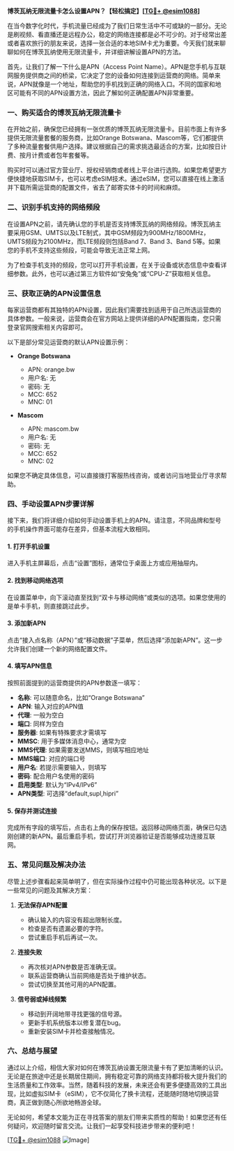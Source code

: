 **博茨瓦纳无限流量卡怎么设置APN？【轻松搞定】[[TG💪+ @esim1088](https://t.me/s/esim1088)]**

在当今数字化时代，手机流量已经成为了我们日常生活中不可或缺的一部分。无论是刷视频、看直播还是远程办公，稳定的网络连接都是必不可少的。对于经常出差或者喜欢旅行的朋友来说，选择一张合适的本地SIM卡尤为重要。今天我们就来聊聊如何在博茨瓦纳使用无限流量卡，并详细讲解设置APN的方法。

首先，让我们了解一下什么是APN（Access Point Name）。APN是您手机与互联网服务提供商之间的桥梁，它决定了您的设备如何连接到运营商的网络。简单来说，APN就像是一个地址，帮助您的手机找到正确的网络入口。不同的国家和地区可能有不同的APN设置方法，因此了解如何正确配置APN非常重要。

### 一、购买适合的博茨瓦纳无限流量卡

在开始之前，确保您已经拥有一张优质的博茨瓦纳无限流量卡。目前市面上有许多提供无限流量套餐的服务商，比如Orange Botswana、Mascom等，它们都提供了多种流量套餐供用户选择。建议根据自己的需求挑选最适合的方案，比如按日计费、按月计费或者包年套餐等。

购买时可以通过官方营业厅、授权经销商或者线上平台进行选购。如果您希望更方便快捷地获取SIM卡，也可以考虑eSIM技术。通过eSIM，您可以直接在线上激活并下载所需运营商的配置文件，省去了邮寄实体卡的时间和麻烦。

### 二、识别手机支持的网络频段

在设置APN之前，请先确认您的手机是否支持博茨瓦纳的网络频段。博茨瓦纳主要采用GSM、UMTS以及LTE制式，其中GSM频段为900MHz/1800MHz，UMTS频段为2100MHz，而LTE频段则包括Band 7、Band 3、Band 5等。如果您的手机不支持这些频段，可能会导致无法正常上网。

为了检查手机支持的频段，您可以打开手机设置，在关于设备或状态信息中查看详细参数。此外，也可以通过第三方软件如“安兔兔”或“CPU-Z”获取相关信息。

### 三、获取正确的APN设置信息

每家运营商都有其独特的APN设置，因此我们需要找到适用于自己所选运营商的具体参数。一般来说，运营商会在官方网站上提供详细的APN配置指南，您只需登录官网搜索相关内容即可。

以下是部分常见运营商的默认APN设置示例：

- **Orange Botswana**
  - APN: orange.bw
  - 用户名: 无
  - 密码: 无
  - MCC: 652
  - MNC: 01

- **Mascom**
  - APN: mascom.bw
  - 用户名: 无
  - 密码: 无
  - MCC: 652
  - MNC: 02

如果您不确定具体信息，可以直接拨打客服热线咨询，或者访问当地营业厅寻求帮助。

### 四、手动设置APN步骤详解

接下来，我们将详细介绍如何手动设置手机上的APN。请注意，不同品牌和型号的手机操作界面可能存在差异，但基本流程大致相同。

#### 1. 打开手机设置
进入手机主屏幕后，点击“设置”图标，通常位于桌面上方或应用抽屉内。

#### 2. 找到移动网络选项
在设置菜单中，向下滚动直至找到“双卡与移动网络”或类似的选项。如果您使用的是单卡手机，则直接跳过此步。

#### 3. 添加新APN
点击“接入点名称（APN）”或“移动数据”子菜单，然后选择“添加新APN”。这一步允许我们创建一个新的网络配置文件。

#### 4. 填写APN信息
按照前面提到的运营商提供的APN参数逐一填写：
- **名称**: 可以随意命名，比如“Orange Botswana”
- **APN**: 输入对应的APN值
- **代理**: 一般为空白
- **端口**: 同样为空白
- **服务器**: 如果有特殊要求才需填写
- **MMSC**: 用于多媒体消息中心，通常为空
- **MMS代理**: 如果需要发送MMS，则填写相应地址
- **MMS端口**: 对应的端口号
- **用户名**: 若提示需要输入，则填写
- **密码**: 配合用户名使用的密码
- **启用类型**: 默认为“IPv4/IPv6”
- **APN类型**: 可选择“default,supl,hipri”

#### 5. 保存并测试连接
完成所有字段的填写后，点击右上角的保存按钮。返回移动网络页面，确保已勾选刚创建的新APN。最后重启手机，尝试打开浏览器验证是否能够成功连接互联网。

### 五、常见问题及解决办法

尽管上述步骤看起来简单明了，但在实际操作过程中仍可能出现各种状况。以下是一些常见的问题及其解决方案：

1. **无法保存APN配置**
   - 确认输入的内容没有超出限制长度。
   - 检查是否有遗漏必要的字符。
   - 尝试重启手机后再试一次。

2. **连接失败**
   - 再次核对APN参数是否准确无误。
   - 联系运营商确认当前网络是否处于维护状态。
   - 尝试切换至其他可用的APN配置。

3. **信号弱或掉线频繁**
   - 移动到开阔地带寻找更强的信号源。
   - 更新手机系统版本以修复潜在bug。
   - 重新安装SIM卡并检查接触情况。

### 六、总结与展望

通过以上介绍，相信大家对如何在博茨瓦纳设置无限流量卡有了更加清晰的认识。无论是在旅途中还是长期居住期间，拥有稳定可靠的网络支持都将极大提升我们的生活质量和工作效率。当然，随着科技的发展，未来还会有更多便捷高效的工具出现，比如虚拟SIM卡（eSIM），它不仅简化了换卡流程，还能随时随地切换运营商，真正做到随心所欲地畅游全球。

无论如何，希望本文能为正在寻找答案的朋友们带来实质性的帮助！如果您还有任何疑问，欢迎随时留言交流。让我们一起享受科技进步带来的便利吧！

[[TG💪+ @esim1088](https://t.me/s/esim1088) ![Image](https://i.postimg.cc/4NQfJmqS/Snipaste-2025-05-13-00-14-12.png)]
